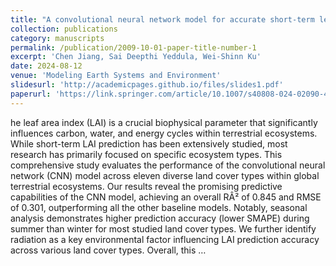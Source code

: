 ```yaml
---
title: "A convolutional neural network model for accurate short-term leaf area index prediction"
collection: publications
category: manuscripts
permalink: /publication/2009-10-01-paper-title-number-1
excerpt: 'Chen Jiang, Sai Deepthi Yeddula, Wei‑Shinn Ku'
date: 2024-08-12
venue: 'Modeling Earth Systems and Environment'
slidesurl: 'http://academicpages.github.io/files/slides1.pdf'
paperurl: 'https://link.springer.com/article/10.1007/s40808-024-02090-4'
---
```


he leaf area index (LAI) is a crucial biophysical parameter that significantly influences carbon, water, and energy cycles within terrestrial ecosystems. While short-term LAI prediction has been extensively studied, most research has primarily focused on specific ecosystem types. This comprehensive study evaluates the performance of the convolutional neural network (CNN) model across eleven diverse land cover types within global terrestrial ecosystems. Our results reveal the promising predictive capabilities of the CNN model, achieving an overall RÂ² of 0.845 and RMSE of 0.301, outperforming all the other baseline models. Notably, seasonal analysis demonstrates higher prediction accuracy (lower SMAPE) during summer than winter for most studied land cover types. We further identify radiation as a key environmental factor influencing LAI prediction accuracy across various land cover types. Overall, this …
